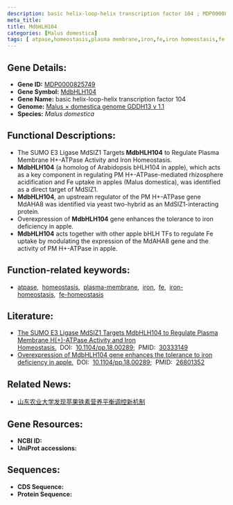 ```yaml
---
description: basic helix-loop-helix transcription factor 104 ; MDP0000825749 ; Malus domestica
meta_title:
title: MdbHLH104
categories: [Malus domestica]
tags: [ atpase,homeostasis,plasma membrane,iron,fe,iron homeostasis,fe homeostasis ]
---
```


## Gene Details:
- **Gene ID:**	[MDP0000825749]()
- **Gene Symbol:** <u>MdbHLH104</u>
- **Gene Name:** basic helix-loop-helix transcription factor 104
- **Genome:** [Malus × domestica genome GDDH13 v 1.1](https://www.rosaceae.org/species/malus/malus_x_domestica/genome_v1.0)
- **Species:** *Malus domestica*

## Functional Descriptions:
   - The SUMO E3 Ligase MdSIZ1 Targets **MdbHLH104** to Regulate Plasma Membrane H+-ATPase Activity and Iron Homeostasis.
   - **MdbHLH104** (a homolog of Arabidopsis bHLH104 in apple), which acts as a key component in regulating PM H+-ATPase-mediated rhizosphere acidification and Fe uptake in apples (Malus domestica), was identified as a direct target of MdSIZ1.
   - **MdbHLH104**, an upstream regulator of the PM H+-ATPase gene MdAHA8 was identified via yeast two-hybrid as an MdSIZ1-interacting protein.
   - Overexpression of **MdbHLH104** gene enhances the tolerance to iron deficiency in apple.
   - **MdbHLH104** acts together with other apple bHLH TFs to regulate Fe uptake by modulating the expression of the MdAHA8 gene and the activity of PM H+-ATPase in apple.

## Function-related keywords:
   - [atpase](/tags/atpase/),&nbsp;&nbsp;[homeostasis](/tags/homeostasis/),&nbsp;&nbsp;[plasma-membrane](/tags/plasma-membrane/),&nbsp;&nbsp;[iron](/tags/iron/),&nbsp;&nbsp;[fe](/tags/fe/),&nbsp;&nbsp;[iron-homeostasis](/tags/iron-homeostasis/),&nbsp;&nbsp;[fe-homeostasis](/tags/fe-homeostasis/)

## Literature:
   - [The SUMO E3 Ligase MdSIZ1 Targets MdbHLH104 to Regulate Plasma Membrane H(+)-ATPase Activity and Iron Homeostasis.](https://academic.oup.com/plphys/article/179/1/88/6116481?login=true)&nbsp;&nbsp;DOI:&nbsp;&nbsp;[10.1104/pp.18.00289](https://academic.oup.com/plphys/article/179/1/88/6116481?login=true);&nbsp;&nbsp;PMID:&nbsp;&nbsp;[30333149](https://pubmed.ncbi.nlm.nih.gov/30333149/)
   - [Overexpression of MdbHLH104 gene enhances the tolerance to iron deficiency in apple.](https://doi.org/10.1104/pp.18.00289)&nbsp;&nbsp;DOI:&nbsp;&nbsp;[10.1104/pp.18.00289](https://doi.org/10.1104/pp.18.00289);&nbsp;&nbsp;PMID:&nbsp;&nbsp;[26801352](https://pubmed.ncbi.nlm.nih.gov/26801352/)

## Related News:
   - [山东农业大学发现苹果铁素营养平衡调控新机制](https://mp.weixin.qq.com/s?__biz=MzIyOTY2NDYyNQ==&mid=2247490333&idx=1&sn=39c0f2b6782a62a76b9f0a3615d76e46&chksm=e8be6903dfc9e0152838019bc8d1476a8b1b101b4da4ac3e0cbfad89b5e37338b19efc24fb63&scene=27#wechat_redirect)

## Gene Resources:
- **NCBI ID:**  [](https://www.ncbi.nlm.nih.gov/gene/?term=)
- **UniProt accessions:** [](https://www.uniprot.org/uniprotkb//entry)



## Sequences:
- **CDS Sequence:**
- **Protein Sequence:**
